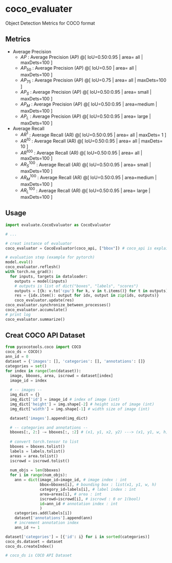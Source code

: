 # coco_evaluater
Object Detection Metrics for COCO format

## Metrics
- Average Precision
  - $AP$ : Average Precision  (AP) @[ IoU=0.50:0.95 | area=   all | maxDets=100 ]
  - $AP_{50}$ : Average Precision  (AP) @[ IoU=0.50      | area=   all | maxDets=100 ]
  - $AP_{75}$ : Average Precision  (AP) @[ IoU=0.75      | area=   all | maxDets=100 ]
  - $AP_{S}$ : Average Precision  (AP) @[ IoU=0.50:0.95 | area= small | maxDets=100 ]
  - $AP_{M}$ : Average Precision  (AP) @[ IoU=0.50:0.95 | area=medium | maxDets=100 ]
  - $AP_{L}$ : Average Precision  (AP) @[ IoU=0.50:0.95 | area= large | maxDets=100 ]
- Average Recall
  - $AR^{1}$ : Average Recall     (AR) @[ IoU=0.50:0.95 | area=   all | maxDets=  1 ]
  - $AR^{10}$ : Average Recall     (AR) @[ IoU=0.50:0.95 | area=   all | maxDets= 10 ]
  - $AR^{100}$ : Average Recall     (AR) @[ IoU=0.50:0.95 | area=   all | maxDets=100 ]
  - $AR_{S}^{100}$ : Average Recall     (AR) @[ IoU=0.50:0.95 | area= small | maxDets=100 ]
  - $AR_{M}^{100}$ : Average Recall     (AR) @[ IoU=0.50:0.95 | area=medium | maxDets=100 ]
  - $AR_{L}^{100}$ : Average Recall     (AR) @[ IoU=0.50:0.95 | area= large | maxDets=100 ]

## Usage
```python
import evaluate.CocoEvaluator as CocoEvaluator

# ...

# creat instance of evaluator
coco_evaluator = CocoEvaluator(coco_api, ["bbox"]) # coco_api is explained below.

# evaluation step (example for pytorch)
model.eval()
coco_evaluator.reflesh()
with torch.no_grad():
  for inputs, targets in dataloader:
    outputs = model(inputs)
    # outputs is list of dict("boxes", "labels", "scores")
    outputs = [{k: v.to('cpu') for k, v in t.items()} for t in outputs]
    res = {idx.item(): output for idx, output in zip(ids, outputs)}
    coco_evaluator.update(res)
coco_evaluator.synchronize_between_processes()
coco_evaluator.accumulate()
# print log
coco_evaluator.summarize()
```


## Creat COCO API Dataset
```python
from pycocotools.coco import COCO
coco_ds = COCO()
ann_id = 0
dataset = {'images': [], 'categories': [], 'annotations': []}
categories = set()
for index in range(len(dataset)):
  image, bboxes, area, iscrowd = dataset[index]
  image_id = index
  
  # -- images --
  img_dict = {}
  img_dict['id'] = image_id # index of image (int)
  img_dict['height'] = img.shape[-2] # height size of image (int)
  img_dict['width'] = img.shape[-1] # width size of image (int)

  dataset['images'].append(img_dict)

  # -- categories and annotations --
  bboxes[:, 2:] -= bboxes[:, :2] # (x1, y1, x2, y2) ---> (x1, y1, w, h)
  
  # convert torch.tensor to list
  bboxes = bboxes.tolist()
  labels = labels.tolist()
  areas = area.tolist()
  iscrowd = iscrowd.tolist()
  
  num_objs = len(bboxes)
  for i in range(num_objs):
    ann = dict(image_id=image_id, # image index : int
               bbox=bboxes[i], # bounding box : list(x1, y1, w, h)
               category_id=labels[i], # label index : int
               area=areas[i], # area : int
               iscrowd=iscrowd[i], # iscrowd : 0 or 1(bool)
               id=ann_id # annotation index : int
               )
    categories.add(labels[i])
    dataset['annotations'].append(ann)
    # increment annotation index
    ann_id += 1

dataset['categories'] = [{'id': i} for i in sorted(categories)]
coco_ds.dataset = dataset
coco_ds.createIndex()

# coco_ds is COCO API Dataset
```

